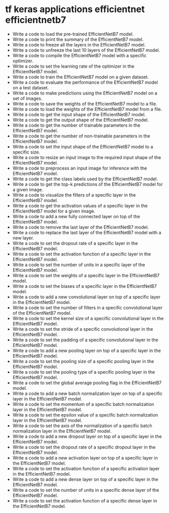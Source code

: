 # tf keras applications efficientnet efficientnetb7

- Write a code to load the pre-trained EfficientNetB7 model.
- Write a code to print the summary of the EfficientNetB7 model.
- Write a code to freeze all the layers in the EfficientNetB7 model.
- Write a code to unfreeze the last 10 layers of the EfficientNetB7 model.
- Write a code to compile the EfficientNetB7 model with a specific optimizer.
- Write a code to set the learning rate of the optimizer in the EfficientNetB7 model.
- Write a code to train the EfficientNetB7 model on a given dataset.
- Write a code to evaluate the performance of the EfficientNetB7 model on a test dataset.
- Write a code to make predictions using the EfficientNetB7 model on a set of images.
- Write a code to save the weights of the EfficientNetB7 model to a file.
- Write a code to load the weights of the EfficientNetB7 model from a file.
- Write a code to get the input shape of the EfficientNetB7 model.
- Write a code to get the output shape of the EfficientNetB7 model.
- Write a code to get the number of trainable parameters in the EfficientNetB7 model.
- Write a code to get the number of non-trainable parameters in the EfficientNetB7 model.
- Write a code to set the input shape of the EfficientNetB7 model to a specific size.
- Write a code to resize an input image to the required input shape of the EfficientNetB7 model.
- Write a code to preprocess an input image for inference with the EfficientNetB7 model.
- Write a code to get the class labels used by the EfficientNetB7 model.
- Write a code to get the top-k predictions of the EfficientNetB7 model for a given image.
- Write a code to visualize the filters of a specific layer in the EfficientNetB7 model.
- Write a code to get the activation values of a specific layer in the EfficientNetB7 model for a given image.
- Write a code to add a new fully connected layer on top of the EfficientNetB7 model.
- Write a code to remove the last layer of the EfficientNetB7 model.
- Write a code to replace the last layer of the EfficientNetB7 model with a new layer.
- Write a code to set the dropout rate of a specific layer in the EfficientNetB7 model.
- Write a code to set the activation function of a specific layer in the EfficientNetB7 model.
- Write a code to set the number of units in a specific layer of the EfficientNetB7 model.
- Write a code to set the weights of a specific layer in the EfficientNetB7 model.
- Write a code to set the biases of a specific layer in the EfficientNetB7 model.
- Write a code to add a new convolutional layer on top of a specific layer in the EfficientNetB7 model.
- Write a code to set the number of filters in a specific convolutional layer of the EfficientNetB7 model.
- Write a code to set the kernel size of a specific convolutional layer in the EfficientNetB7 model.
- Write a code to set the stride of a specific convolutional layer in the EfficientNetB7 model.
- Write a code to set the padding of a specific convolutional layer in the EfficientNetB7 model.
- Write a code to add a new pooling layer on top of a specific layer in the EfficientNetB7 model.
- Write a code to set the pooling size of a specific pooling layer in the EfficientNetB7 model.
- Write a code to set the pooling type of a specific pooling layer in the EfficientNetB7 model.
- Write a code to set the global average pooling flag in the EfficientNetB7 model.
- Write a code to add a new batch normalization layer on top of a specific layer in the EfficientNetB7 model.
- Write a code to set the momentum of a specific batch normalization layer in the EfficientNetB7 model.
- Write a code to set the epsilon value of a specific batch normalization layer in the EfficientNetB7 model.
- Write a code to set the axis of the normalization of a specific batch normalization layer in the EfficientNetB7 model.
- Write a code to add a new dropout layer on top of a specific layer in the EfficientNetB7 model.
- Write a code to set the dropout rate of a specific dropout layer in the EfficientNetB7 model.
- Write a code to add a new activation layer on top of a specific layer in the EfficientNetB7 model.
- Write a code to set the activation function of a specific activation layer in the EfficientNetB7 model.
- Write a code to add a new dense layer on top of a specific layer in the EfficientNetB7 model.
- Write a code to set the number of units in a specific dense layer of the EfficientNetB7 model.
- Write a code to set the activation function of a specific dense layer in the EfficientNetB7 model.
